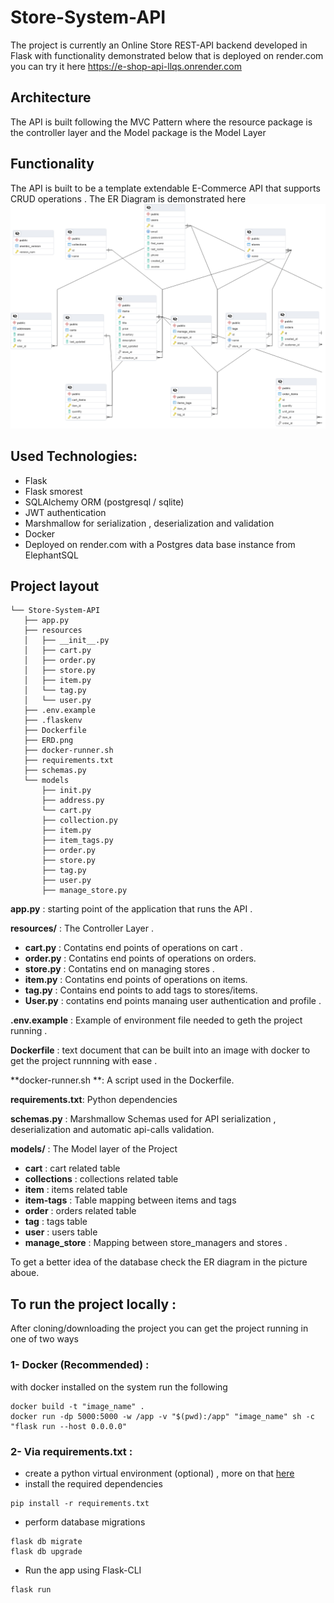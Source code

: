 # Store-System-API

The project is currently an Online Store REST-API backend developed in Flask with functionality demonstrated below that is deployed on render.com you can try it here https://e-shop-api-llqs.onrender.com

## Architecture
The API is built following the MVC Pattern where the resource package is the controller layer and the Model package is the Model Layer 

## Functionality
The API is built to be a template extendable E-Commerce API that supports CRUD operations . The ER Diagram is demonstrated here 
![ERD](https://github.com/AI091/Store-System-API/blob/master/Entity-Relationship-Diagram.png)

## Used Technologies: 
- Flask 
- Flask smorest 
- SQLAlchemy ORM (postgresql / sqlite)
- JWT authentication 
- Marshmallow for serialization , deserialization and validation 
- Docker 
- Deployed on render.com with a Postgres data base instance from ElephantSQL 

## Project layout 
```
└── Store-System-API
   ├── app.py
   ├── resources
   │   ├── __init__.py
   │   ├── cart.py
   │   ├── order.py   
   │   ├── store.py	
   │   ├── item.py	
   │   └── tag.py
   │   └── user.py
   ├── .env.example
   ├── .flaskenv
   ├── Dockerfile
   ├── ERD.png
   ├── docker-runner.sh
   ├── requirements.txt
   ├── schemas.py
   └── models
       ├── init.py
       ├── address.py
       └── cart.py
       ├── collection.py
       ├── item.py
       ├── item_tags.py
       ├── order.py
       ├── store.py
       ├── tag.py
       ├── user.py
       ├── manage_store.py

```
**app.py** : starting point of the application that runs the API .

**resources/** : The Controller Layer .
- **cart.py** : Contatins end points of operations on cart .
- **order.py** : Contatins end points of operations on orders.  
- **store.py** : Contatins end on managing stores .
- **item.py** : Contatins end points of operations on items. 
- **tag.py** : Contains end points to add tags to stores/items.
- **User.py** : contatins end points manaing user authentication and profile .

**.env.example** : Example of environment file needed to geth the project running  .

**Dockerfile** : text document that can be built into an image with docker to get the project runnning with ease .

**docker-runner.sh **: A script used in the Dockerfile.

**requirements.txt**: Python dependencies 

**schemas.py** : Marshmallow Schemas used for API serialization , deserialization and automatic api-calls validation. 

**models/** : The Model layer of the Project 
- **cart** : cart related table
- **collections** : collections related table
- **item** : items related table
- **item-tags** : Table mapping between items and tags 
- **order** : orders related table
- **tag** : tags table 
- **user** : users table 
- **manage_store** : Mapping between store_managers and stores .

To get a better idea of the database check the ER diagram in the picture aboue.




## To run the project locally : 
After cloning/downloading the project you can get the project running in one of two ways  
### 1- Docker (Recommended) : 
with docker installed on the system run the following 
```
docker build -t "image_name" . 
docker run -dp 5000:5000 -w /app -v "$(pwd):/app" "image_name" sh -c "flask run --host 0.0.0.0"

```
### 2- Via requirements.txt : 
- create a python virtual environment (optional) , more on that [here](https://docs.python.org/3/library/venv.html)
- install the required dependencies
```
pip install -r requirements.txt
```
- perform database migrations 
```
flask db migrate
flask db upgrade
```
- Run the app using Flask-CLI 
``` 
flask run
```


